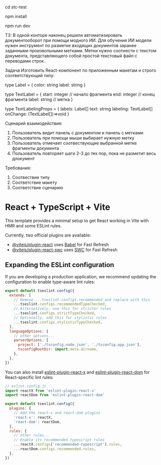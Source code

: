 cd stc-test

npm install

npm run dev

ТЗ:
В одной конторе наконец решили автоматизировать документооборот при помощи модного ИИ. 
Для обучения ИИ модели нужен инструмент по разметке входящих документов заранее заданными произвольными метками.
Метки нужно соотнести с текстом документа, представляющего собой простой текстовый файл с переводами строк.

Задача
Изготовить React-компонент по приложенным макетам и строго соответствующий типу:

type Label = {
    color: string
    label: string
}

type TextLabel = {
    start: integer // начало фрагмента
    end: integer // конец фрагмента
    label: string // метка
}

type TextLabelingProps = {
    labels: Label[]
    text: string
    labeling: TextLabel[]
    onChange: (TextLabel[])=>void
} 

Сценарий взаимодействия:
1. Пользователь видит панель с документом и панель с метками
2. Пользователь при помощи мыши выбирает нужную метку
3. Пользователь отмечает соотвествующие выбранной метке фрагменты документа
4. Пользователь повторяет шаги 2-3 до тех пор, пока не разметит весь длокумент

Требования:
1. Соотвествие типу
2. Соответствие макету
3. Соответствие сценарию


# React + TypeScript + Vite

This template provides a minimal setup to get React working in Vite with HMR and some ESLint rules.

Currently, two official plugins are available:

- [@vitejs/plugin-react](https://github.com/vitejs/vite-plugin-react/blob/main/packages/plugin-react/README.md) uses [Babel](https://babeljs.io/) for Fast Refresh
- [@vitejs/plugin-react-swc](https://github.com/vitejs/vite-plugin-react-swc) uses [SWC](https://swc.rs/) for Fast Refresh

## Expanding the ESLint configuration

If you are developing a production application, we recommend updating the configuration to enable type-aware lint rules:

```js
export default tseslint.config({
  extends: [
    // Remove ...tseslint.configs.recommended and replace with this
    ...tseslint.configs.recommendedTypeChecked,
    // Alternatively, use this for stricter rules
    ...tseslint.configs.strictTypeChecked,
    // Optionally, add this for stylistic rules
    ...tseslint.configs.stylisticTypeChecked,
  ],
  languageOptions: {
    // other options...
    parserOptions: {
      project: ['./tsconfig.node.json', './tsconfig.app.json'],
      tsconfigRootDir: import.meta.dirname,
    },
  },
})
```

You can also install [eslint-plugin-react-x](https://github.com/Rel1cx/eslint-react/tree/main/packages/plugins/eslint-plugin-react-x) and [eslint-plugin-react-dom](https://github.com/Rel1cx/eslint-react/tree/main/packages/plugins/eslint-plugin-react-dom) for React-specific lint rules:

```js
// eslint.config.js
import reactX from 'eslint-plugin-react-x'
import reactDom from 'eslint-plugin-react-dom'

export default tseslint.config({
  plugins: {
    // Add the react-x and react-dom plugins
    'react-x': reactX,
    'react-dom': reactDom,
  },
  rules: {
    // other rules...
    // Enable its recommended typescript rules
    ...reactX.configs['recommended-typescript'].rules,
    ...reactDom.configs.recommended.rules,
  },
})
```
